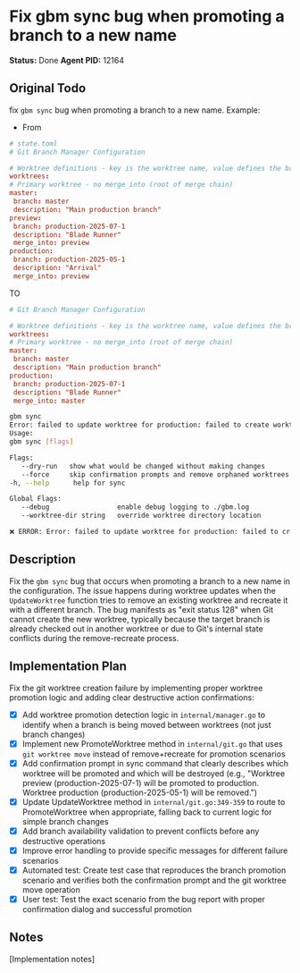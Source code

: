 # Fix gbm sync bug when promoting a branch to a new name
**Status:** Done
**Agent PID:** 12164

## Original Todo
fix `gbm sync` bug when promoting a branch to a new name. Example:
   * From
   ```toml
   # state.toml
# Git Branch Manager Configuration

# Worktree definitions - key is the worktree name, value defines the branch and merge strategy
worktrees:
  # Primary worktree - no merge_into (root of merge chain)
  master:
    branch: master
    description: "Main production branch"
  preview:
    branch: production-2025-07-1 
    description: "Blade Runner"
    merge_into: preview
  production:
    branch: production-2025-05-1 
    description: "Arrival"
    merge_into: preview
   ```
   TO
   ```toml
# Git Branch Manager Configuration

# Worktree definitions - key is the worktree name, value defines the branch and merge strategy
worktrees:
  # Primary worktree - no merge_into (root of merge chain)
  master:
    branch: master
    description: "Main production branch"
  production:
    branch: production-2025-07-1 
    description: "Blade Runner"
    merge_into: master
   ```
  ```sh
 gbm sync
Error: failed to update worktree for production: failed to create worktree: exit status 128
Usage:
  gbm sync [flags]

Flags:
     --dry-run   show what would be changed without making changes
     --force     skip confirmation prompts and remove orphaned worktrees
 -h, --help      help for sync

Global Flags:
     --debug                 enable debug logging to ./gbm.log
     --worktree-dir string   override worktree directory location

❌ ERROR: Error: failed to update worktree for production: failed to create worktree: exit status 128
   ```

## Description
Fix the `gbm sync` bug that occurs when promoting a branch to a new name in the configuration. The issue happens during worktree updates when the `UpdateWorktree` function tries to remove an existing worktree and recreate it with a different branch. The bug manifests as "exit status 128" when Git cannot create the new worktree, typically because the target branch is already checked out in another worktree or due to Git's internal state conflicts during the remove-recreate process.

## Implementation Plan
Fix the git worktree creation failure by implementing proper worktree promotion logic and adding clear destructive action confirmations:
- [x] Add worktree promotion detection logic in `internal/manager.go` to identify when a branch is being moved between worktrees (not just branch changes)
- [x] Implement new PromoteWorktree method in `internal/git.go` that uses `git worktree move` instead of remove+recreate for promotion scenarios
- [x] Add confirmation prompt in sync command that clearly describes which worktree will be promoted and which will be destroyed (e.g., "Worktree preview (production-2025-07-1) will be promoted to production. Worktree production (production-2025-05-1) will be removed.")
- [x] Update UpdateWorktree method in `internal/git.go:349-359` to route to PromoteWorktree when appropriate, falling back to current logic for simple branch changes
- [x] Add branch availability validation to prevent conflicts before any destructive operations
- [x] Improve error handling to provide specific messages for different failure scenarios
- [x] Automated test: Create test case that reproduces the branch promotion scenario and verifies both the confirmation prompt and the git worktree move operation
- [x] User test: Test the exact scenario from the bug report with proper confirmation dialog and successful promotion

## Notes
[Implementation notes]